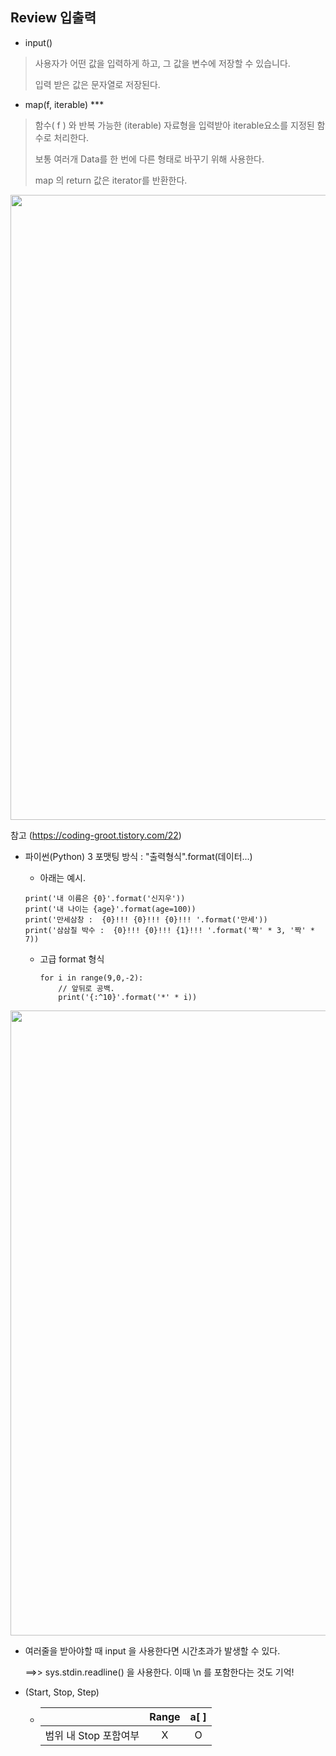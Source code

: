 ## Review 입출력

* input() 

> 사용자가 어떤 값을 입력하게 하고, 그 값을 변수에 저장할 수 있습니다.
>
> 입력 받은 값은 문자열로 저장된다.



* map(f, iterable) ***

> 함수( f ) 와 반복 가능한 (iterable) 자료형을 입력받아 iterable요소를 지정된 함수로 처리한다.
>
> 보통 여러개 Data를 한 번에 다른 형태로 바꾸기 위해 사용한다.			
>
> map 의 return 값은 iterator를 반환한다.

<img src="https://user-images.githubusercontent.com/82758364/134859239-a9acd6c2-58c6-46e4-aa0f-874e4c87b9db.png" width="1000" height="1000">

참고 (https://coding-groot.tistory.com/22)



* 파이썬(Python) 3 포맷팅 방식 : "출력형식".format(데이터...)

  *  아래는 예시.

    ```
    print('내 이름은 {0}'.format('신지우'))
    print('내 나이는 {age}'.format(age=100))
    print('만세삼창 :  {0}!!! {0}!!! {0}!!! '.format('만세'))
    print('삼삼칠 박수 :  {0}!!! {0}!!! {1}!!! '.format('짝' * 3, '짝' * 7))
    ```

    

  * 고급 format 형식

    ```
    for i in range(9,0,-2):
    	// 앞뒤로 공백.
    	print('{:^10}'.format('*' * i))
    ```

<img src="https://user-images.githubusercontent.com/82758364/134859306-26321c10-356d-4838-adb7-6286a81a0df6.png" width="1000" height="1000">



* 여러줄을 받아야할 때 input 을 사용한다면 시간초과가 발생할 수 있다.

  ==>> sys.stdin.readline() 을 사용한다. 이때 \n 를 포함한다는 것도 기억! 
  
  

* (Start, Stop, Step)

  * |                        | Range | a[  ] |
    | :--------------------- | :---: | :---: |
    | 범위 내 Stop  포함여부 |   X   |   O   |

  

